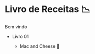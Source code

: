 # Livro de Receitas :chart_with_downwards_trend:

Bem vindo 

- Livro 01

  - Mac and Cheese :cheese:

    
